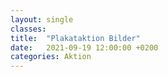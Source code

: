 ```yaml
---
layout: single
classes: 
title:  "Plakataktion Bilder"
date:   2021-09-19 12:00:00 +0200
categories: Aktion
---
```


